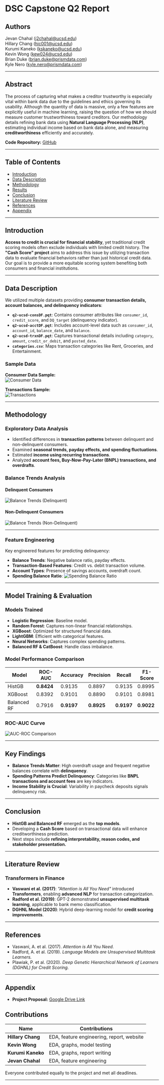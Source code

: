 # DSC Capstone Q2 Report

## Authors
Jevan Chahal ([j2chahal@ucsd.edu](mailto:j2chahal@ucsd.edu))  
Hillary Chang ([hic001@ucsd.edu](mailto:hic001@ucsd.edu))  
Kurumi Kaneko ([kskaneko@ucsd.edu](mailto:kskaneko@ucsd.edu))  
Kevin Wong ([kew024@ucsd.edu](mailto:kew024@ucsd.edu))  
Brian Duke ([brian.duke@prismdata.com](mailto:brian.duke@prismdata.com))  
Kyle Nero ([kyle.nero@prismdata.com](mailto:kyle.nero@prismdata.com))  

---

## Abstract
The process of capturing what makes a creditor trustworthy is especially vital within bank data due to the guidelines and ethics governing its usability. Although the quantity of data is massive, only a few features are explicitly useful in machine learning, raising the question of how we should measure customer trustworthiness toward creditors. Our methodology details refining bank data using **Natural Language Processing (NLP)**, estimating individual income based on bank data alone, and measuring **creditworthiness** efficiently and accurately.

**Code Repository:** [GitHub](https://github.com/hillarychang/dsc180b-capstone-q2)

---

## Table of Contents
- [Introduction](#introduction)
- [Data Description](#data-description)
- [Methodology](#methodology)
- [Results](#results)
- [Conclusion](#conclusion)
- [Literature Review](#literature-review)
- [References](#references)
- [Appendix](#appendix)

---

## Introduction
**Access to credit is crucial for financial stability**, yet traditional credit scoring models often exclude individuals with limited credit history. The **"Cash Score" project** aims to address this issue by utilizing transaction data to evaluate financial behaviors rather than just historical credit data. Our goal is to provide a more equitable scoring system benefiting both consumers and financial institutions.

---

## Data Description
We utilized multiple datasets providing **consumer transaction details, account balances, and delinquency indicators**:

- **`q2-ucsd-consDF.pqt`**: Contains consumer attributes like `consumer_id`, `credit_score`, and `DQ_target` (delinquency indicator).
- **`q2-ucsd-acctDF.pqt`**: Includes account-level data such as `consumer_id`, `account_id`, `balance_date`, and `balance`.
- **`q2-ucsd-trxnDF.pqt`**: Captures transactional details including `category`, `amount`, `credit_or_debit`, and `posted_date`.
- **`categories.csv`**: Maps transaction categories like Rent, Groceries, and Entertainment.

### Sample Data
**Consumer Data Sample:**  
![Consumer Data](report/figure/consumer_df.jpeg)

**Transactions Sample:**  
![Transactions](report/figure/transactions_df.jpeg)

---

## Methodology

### Exploratory Data Analysis
- Identified differences in **transaction patterns** between delinquent and non-delinquent consumers.
- Examined **seasonal trends, payday effects, and spending fluctuations**.
- Estimated **income using recurring transactions**.
- Analyzed **account fees, Buy-Now-Pay-Later (BNPL) transactions, and overdrafts**.

### Balance Trends Analysis
#### **Delinquent Consumers**
![Balance Trends (Delinquent)](report/figure/balance_delinquent.png)

#### **Non-Delinquent Consumers**
![Balance Trends (Non-Delinquent)](report/figure/balance_non_delinquent.png)

---

### Feature Engineering
Key engineered features for predicting delinquency:

- **Balance Trends**: Negative balance ratio, payday effects.
- **Transaction-Based Features**: Credit vs. debit transaction volume.
- **Account Types**: Presence of savings accounts, overdraft count.
- **Spending Balance Ratio**: 
  ![Spending Balance Ratio](report/figure/spending_balance_ratio.png)

---

## Model Training & Evaluation
### Models Trained
- **Logistic Regression**: Baseline model.
- **Random Forest**: Captures non-linear financial relationships.
- **XGBoost**: Optimized for structured financial data.
- **LightGBM**: Efficient with categorical features.
- **Neural Networks**: Captures complex spending patterns.
- **Balanced RF & CatBoost**: Handle class imbalance.

### Model Performance Comparison
| Model | ROC-AUC | Accuracy | Precision | Recall | F1-Score |
|--------|---------|-----------|------------|---------|------------|
| HistGB | **0.8424** | 0.9135 | 0.8897 | 0.9135 | 0.8995 |
| XGBoost | 0.8392 | 0.9101 | 0.8890 | 0.9101 | 0.8981 |
| Balanced RF | 0.7916 | **0.9197** | **0.8925** | **0.9197** | **0.9022** |

### ROC-AUC Curve
![AUC-ROC Comparison](report/figure/auc_roc_all_models.png)

---

## Key Findings
- **Balance Trends Matter**: High overdraft usage and frequent negative balances correlate with **delinquency**.
- **Spending Patterns Predict Delinquency**: Categories like **BNPL transactions and account fees** are key indicators.
- **Income Stability is Crucial**: Variability in paycheck deposits signals delinquency risk.

---

## Conclusion
- **HistGB and Balanced RF** emerged as the **top models**.
- Developing a **Cash Score** based on transactional data will enhance creditworthiness prediction.
- Next steps include **refining interpretability, reason codes, and stakeholder presentation.**

---

## Literature Review
### **Transformers in Finance**
- **Vaswani et al. (2017)**: *"Attention is All You Need"* introduced **Transformers**, enabling **advanced NLP** for transaction categorization.
- **Radford et al. (2019)**: GPT-2 demonstrated **unsupervised multitask learning**, applicable to bank memo classification.
- **DGHNL Model (2020)**: Hybrid deep-learning model for **credit scoring improvements**.

---

## References
- Vaswani, A. et al. (2017). *Attention is All You Need.*
- Radford, A. et al. (2019). *Language Models are Unsupervised Multitask Learners.*
- Plawiak, P. et al. (2020). *Deep Genetic Hierarchical Network of Learners (DGHNL) for Credit Scoring.*

---

## Appendix
- **Project Proposal:** [Google Drive Link](https://drive.google.com/file/d/1G-DzwBNvGlgd32JJwjMDrFrnr5IMGV8t/view?usp=sharing)

## Contributions
| Name | Contributions |
|------|--------------|
| **Hillary Chang** | EDA, feature engineering, report, website |
| **Kevin Wong** | EDA, graphs, model testing |
| **Kurumi Kaneko** | EDA, graphs, report writing |
| **Jevan Chahal** | EDA, feature engineering |

Everyone contributed equally to the project and met all deadlines.

---
